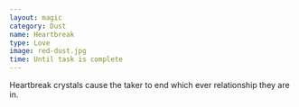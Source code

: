 ```yaml
---
layout: magic
category: Dust
name: Heartbreak
type: Love
image: red-dust.jpg
time: Until task is complete
---
```


Heartbreak crystals cause the taker to end which ever relationship they are in.

